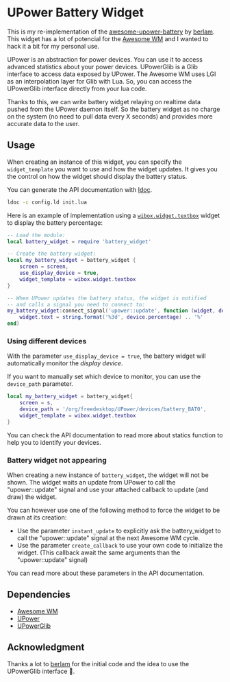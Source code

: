 # UPower Battery Widget

This is my re-implementation of the [awesome-upower-battery][awesome-upower-battery-repository] by [berlam][berlam]. This widget has a lot of potencial for the [Awesome WM][AwesomeWM] and I wanted to hack it a bit for my personal use.

UPower is an abstraction for power devices. You can use it to access advanced statistics about your power devices.
UPowerGlib is a Glib interface to access data exposed by UPower.
The Awesome WM uses LGI as an interpolation layer for Glib with Lua. So, you can access the UPowerGlib interface directly from your lua code.

Thanks to this, we can write battery widget relaying on realtime data pushed from the UPower daemon itself. So the battery widget as no charge on the system (no need to pull data every X seconds) and provides more accurate data to the user.

## Usage

When creating an instance of this widget, you can specify the `widget_template` you want to use and how the widget updates. It gives you the control on how the widget should display the battery status.

You can generate the API documentation with [ldoc][ldoc].

```sh
ldoc -c config.ld init.lua
```

Here is an example of implementation using a [`wibox.widget.textbox`][awesome-api-wibox.widget.textbox] widget to display the battery percentage:

```lua
-- Load the module:
local battery_widget = require 'battery_widget'

-- Create the battery widget:
local my_battery_widget = battery_widget {
    screen = screen,
    use_display_device = true,
    widget_template = wibox.widget.textbox
}

-- When UPower updates the battery status, the widget is notified
-- and calls a signal you need to connect to:
my_battery_widget:connect_signal('upower::update', function (widget, device)
    widget.text = string.format('%3d', device.percentage) .. '%'
end)
```

### Using different devices

With the parameter `use_display_device = true`, the battery widget will automatically monitor the _display device_.

If you want to manually set which device to monitor, you can use the `device_path` parameter.

```lua
local my_battery_widget = battery_widget{
    screen = s,
    device_path = '/org/freedesktop/UPower/devices/battery_BAT0',
    widget_template = wibox.widget.textbox
}
```

You can check the API documentation to read more about statics function to help you to identify your devices.

### Battery widget not appearing

When creating a new instance of `battery_widget`, the widget will not be shown. The widget waits an update from UPower to call the "upower::update" signal and use your attached callback to update (and draw) the widget.

You can however use one of the following method to force the widget to be drawn at its creation:

* Use the parameter `instant_update` to explicitly ask the battery_widget to call the "upower::update" signal at the next Awesome WM cycle.
* Use the parameter `create_callback` to use your own code to initialize the widget. (This callback await the same arguments than the "upower::update" signal)

You can read more about these parameters in the API documentation.

## Dependencies

* [Awesome WM][AwesomeWM]
* [UPower][UPower]
* [UPowerGlib][UPowerGlib]

## Acknowledgment

Thanks a lot to [berlam][berlam] for the initial code and the idea to use the UPowerGlib interface 🚀.

[awesome-upower-battery-repository]: https://github.com/berlam/awesome-upower-battery
[berlam]: https://github.com/berlam
[AwesomeWM]: https://awesomewm.org/
[awesome-api-wibox.widget.textbox]: https://awesomewm.org/apidoc/widgets/wibox.widget.textbox.html
[UPower]: https://upower.freedesktop.org/
[UPowerGlib]: https://lazka.github.io/pgi-docs/UPowerGlib-1.0/index.html
[ldoc]: https://stevedonovan.github.io/ldoc/
